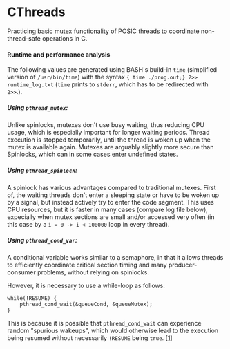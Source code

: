 # CThreads
Practicing basic mutex functionality of POSIC threads to coordinate non-thread-safe operations in C.

#### Runtime and performance analysis
The following values are generated using BASH's build-in ```time``` (simplified version of ```/usr/bin/time```) with the syntax ```{ time ./prog.out;} 2>> runtime_log.txt``` (```time``` prints to ```stderr```, which has to be redirected with ```2>>```.).

##### Using ```pthread_mutex```:
Unlike spinlocks, mutexes don't use busy waiting, thus reducing CPU usage, which is especially important for longer waiting periods. Thread execution is stopped temporarily, until the thread is woken up when the mutex is available again. Mutexes are arguably slightly more secure than Spinlocks, which can in some cases enter undefined states.

##### Using ```pthread_spinlock```:
A spinlock has various advantages compared to traditional mutexes. First of, the waiting threads don't enter a sleeping state or have to be woken up by a signal, but instead actively try to enter the code segment. This uses CPU resources, but it is faster in many cases (compare log file below), expecially when mutex sections are small and/or accessed very often (in this case by a ```i = 0 -> i < 100000``` loop in every thread).

##### Using ```pthread_cond_var```:
A conditional variable works similar to a semaphore, in that it allows threads to efficiently coordinate critical section timing and many producer-consumer problems, without relying on spinlocks.

However, it is necessary to use a while-loop as follows:

    while(!RESUME) {
        pthread_cond_wait(&queueCond, &queueMutex);
    }

This is because it is possible that ```pthread_cond_wait``` can experience random "spurious wakeups", which would otherwise lead to the execution being resumed without necessarily ```!RESUME``` being ```true```.  [[1](https://stackoverflow.com/documentation/pthreads/8614/conditional-variables#t=201706051640532619188)]
